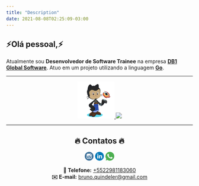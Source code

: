 ```yaml
---
title: "Description"
date: 2021-08-08T02:25:09-03:00
---
```

<!--<div align="center">
    <img width="40" height="40" src="/images/octocatgh.png">
    <img width="40" height="40" src="/images/octocatgh.png">
    <img width="40" height="40" src="/images/octocatgh.png">
</div>-->
<!--<img align="left" width="130" height="130" src="/images/gopher.png">-->

<p align="center">
    <h2>⚡Olá pessoal,⚡</h2>
    Atualmente sou <strong>Desenvolvedor de Software Trainee</strong> na empresa <a href="https://db1global.com/"  target="_blank"><strong>DB1 Global Software</strong></a>. Atuo em um projeto utilizando a linguagem <a href="https://golang.org"  target="_blank"><strong>Go</strong></a>.
</p>

___

<a href="https://github.com/brunoquindeler" target="_blank">
  <p align="center">
    <img width="100" height="100" src="/images/octocat.png">
    <img  src="https://github-readme-stats.vercel.app/api/top-langs/?username=brunoquindeler&layout=compact&theme=react"> 
  </p>
</a>

___

<h2 align="center">🔥 Contatos 🔥</h2>
<p align="center">
  <!--<a href="https://facebook.com/brunoquindeler" target="_blank"><img src="/images/facebook.png"></a> -->
  <a href="https://instagram.com/brunoquindeler" target="_blank"><img src="/images/instagram.png"></a>  
  <a href="https://linkedin.com/in/brunofq" target="_blank"><img src="/images/linkedin.png"></a>
  <a href="https://api.whatsapp.com/send?phone=5522981183060&text=Ol%C3%A1%2C%20Bruno%20Quindeler!!" target="_blank"><img src="/images/whatsapp.png"></a>
</p>

<p align="center">
  <strong>📱 Telefone:</strong> <a href="tel:+5522981183060"> +5522981183060 </a>
  <br>
  <strong>✉️ E-mail:</strong> <a href="mailto:bruno.quindeler@gmail.com"> bruno.quindeler@gmail.com </a>
  <br>
</p>